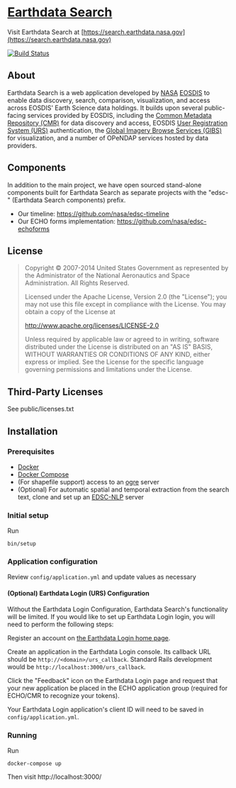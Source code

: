 # [Earthdata Search](https://search.earthdata.nasa.gov)

Visit Earthdata Search at
[https://search.earthdata.nasa.gov](https://search.earthdata.nasa.gov)

[![Build Status](https://travis-ci.org/nasa/earthdata-search.svg?branch=master)](https://travis-ci.org/nasa/earthdata-search)

## About
Earthdata Search is a web application developed by [NASA](http://nasa.gov) [EOSDIS](https://earthdata.nasa.gov)
to enable data discovery, search, comparison, visualization, and access across EOSDIS' Earth Science data holdings.
It builds upon several public-facing services provided by EOSDIS, including
the [Common Metadata Repository (CMR)](https://cmr.earthdata.nasa.gov/search/) for data discovery and access,
EOSDIS [User Registration System (URS)](https://urs.earthdata.nasa.gov) authentication,
the [Global Imagery Browse Services (GIBS)](https://earthdata.nasa.gov/gibs) for visualization,
and a number of OPeNDAP services hosted by data providers.

## Components

In addition to the main project, we have open sourced stand-alone components built for
Earthdata Search as separate projects with the "edsc-" (Earthdata Search components) prefix.

 * Our timeline: https://github.com/nasa/edsc-timeline
 * Our ECHO forms implementation: https://github.com/nasa/edsc-echoforms

## License

> Copyright © 2007-2014 United States Government as represented by the Administrator of the National Aeronautics and Space Administration. All Rights Reserved.
>
> Licensed under the Apache License, Version 2.0 (the "License"); you may not use this file except in compliance with the License.
> You may obtain a copy of the License at
>
>    http://www.apache.org/licenses/LICENSE-2.0
>
>Unless required by applicable law or agreed to in writing, software distributed under the License is distributed on an "AS IS" BASIS,
>WITHOUT WARRANTIES OR CONDITIONS OF ANY KIND, either express or implied. See the License for the specific language governing permissions and limitations under the License.

## Third-Party Licenses

See public/licenses.txt

## Installation

### Prerequisites
* [Docker](https://docs.docker.com/install/)
* [Docker Compose](https://docs.docker.com/compose/install/)
* (For shapefile support) access to an [ogre](http://ogre.adc4gis.com) server
* (Optional) For automatic spatial and temporal extraction from the search text, clone and set up an [EDSC-NLP](https://git.earthdata.nasa.gov/projects/EDSC/repos/edsc-nlp/browse) server

### Initial setup

Run

    bin/setup

### Application configuration

Review `config/application.yml` and update values as necessary

#### (Optional) Earthdata Login (URS) Configuration

Without the Earthdata Login Configuration, Earthdata Search's functionality will be limited. If you would like to set up Earthdata Login login, you will need to perform the following steps:

Register an account on [the Earthdata Login home page](https://urs.earthdata.nasa.gov/home).

Create an application in the Earthdata Login console.  Its callback URL should be `http://<domain>/urs_callback`.  Standard Rails development would be `http://localhost:3000/urs_callback`.

Click the "Feedback" icon on the Earthdata Login page and request that your new application be placed in the ECHO application group
(required for ECHO/CMR to recognize your tokens).

Your Earthdata Login application's client ID will need to be saved in `config/application.yml`.

### Running

Run

    docker-compose up

Then visit http://localhost:3000/
